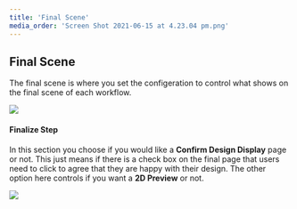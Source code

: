 ```yaml
---
title: 'Final Scene'
media_order: 'Screen Shot 2021-06-15 at 4.23.04 pm.png'
---
```


## Final Scene

The final scene is where you set the configeration to control what shows on the final scene of each workflow.

![](https://help.spiff.com.au/user/pages/04.Spiff-Concepts/03.workflows/04.final-scene/Screen%20Shot%202021-06-15%20at%204.23.04%20pm.png)

#### Finalize Step

In this section you choose if you would like a **Confirm Design Display** page or not. This just means if there is a check box on the final page that users need to click to agree that they are happy with their design. The other option here controls if you want a **2D Preview** or not.

![](https://help.spiff.com.au/user/pages/04.Spiff-Concepts/03.workflows/04.final-scene/Screen%20Shot%202021-06-15%20at%204.24.17%20pm.png)